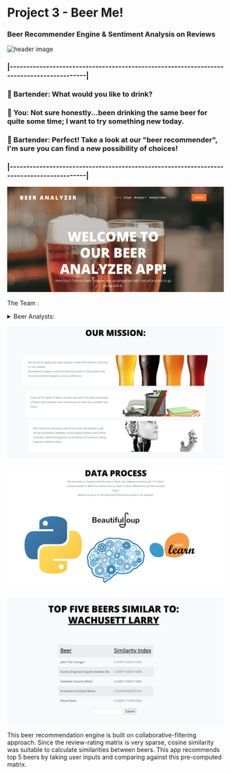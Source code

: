 # Project 3 - Beer Me!

### Beer Recommender Engine & Sentiment Analysis on Reviews 

![header image](https://anigamers.com/uploads/entries/Bartender2_20150404224430.jpg)

### |-----------------------------------------------------------------------------------------|
### :beer: Bartender: What would you like to drink?
### :mushroom: You: Not sure honestly...been drinking the same beer for quite some time; I want to try something new today.
### :beer: Bartender: Perfect! Take a look at our "beer recommender", I'm sure you can find a new possibility of choices!
### |-----------------------------------------------------------------------------------------|

![header image](/beer/readme_images/welcome_page.png)

The Team : <details>
           <summary>Beer Analysts: </summary>
           <p> </p>
           <p> :large_orange_diamond: Christine Mazur</p>
           <p> :large_orange_diamond: Elie Hakim</p>
           <p> :large_orange_diamond: Jean Pino</p>
           <p> :large_orange_diamond: Jonathan Rinko</p>
           <p> :large_orange_diamond: Miguel Patxot</p>
           <p> :large_orange_diamond: Nida Hussain</p>
         </details>


![header image](/beer/readme_images/our_mission_.png)

![header image](/beer/readme_images/data_process.png)

![header image](/beer/readme_images/ml_engine.png)

This beer recommendation engine is built on collaborative-filtering approach. Since the review-rating matrix is very sparse, cosine similarity was suitable to calculate similarities between beers. This app recommends top 5 beers by taking user inputs and comparing against this pre-computed matrix.

